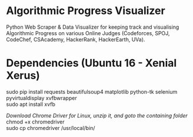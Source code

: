 # Algorithmic Progress Visualizer
Python Web Scraper &amp; Data Visualizer for keeping track and visualising Algorithmic Progress on various Online Judges (Codeforces, SPOJ, CodeChef, CSAcademy, HackerRank, HackerEarth, UVa).   

# Dependencies (Ubuntu 16 - Xenial Xerus)
sudo pip install requests beautifulsoup4 matplotlib python-tk selenium pyvirtualdisplay xvfbwrapper    
sudo apt install xvfb    

*Download Chrome Driver for Linux, unzip it, and goto the containing folder*    
chmod +x chromedriver   
sudo cp chromedriver /usr/local/bin/
